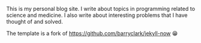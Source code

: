 This is my personal blog site.
I write about topics in programming related to science and medicine. I also write about interesting problems that I have thought of and solved.

The template is a fork of https://github.com/barryclark/jekyll-now
😁

